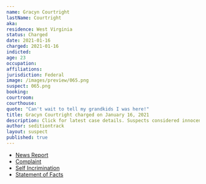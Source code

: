```yaml
---
name: Gracyn Courtright
lastName: Courtright
aka:
residence: West Virginia
status: Charged
date: 2021-01-16
charged: 2021-01-16
indicted:
age: 23
occupation:
affiliations:
jurisdiction: Federal
image: /images/preview/065.png
suspect: 065.png
booking:
courtroom:
courthouse:
quote: "Can't wait to tell my grandkids I was here!"
title: Gracyn Courtright charged on January 16, 2021
description: Click for latest case details. Suspects considered innocent until proven guilty.
author: seditiontrack
layout: suspect
published: true
---
```

- [News Report](https://www.thedailybeast.com/latest-round-of-capitol-riot-arrests-outed-themselves-on-social-media)
- [Complaint](https://www.courtlistener.com/recap/gov.uscourts.dcd.226140/gov.uscourts.dcd.226140.1.1.pdf?fbclid=IwAR3-9Irq5mTP7Byu1S7TYTAzPr0yHYf1q9x5jEu_9EcltQfOaBb7DsjvJHI)
- [Self Incrimination](https://twitter.com/GarrettWKYT/status/1350966875136667654?s=20)
- [Statement of Facts](https://www.justice.gov/opa/page/file/1360196/download)
